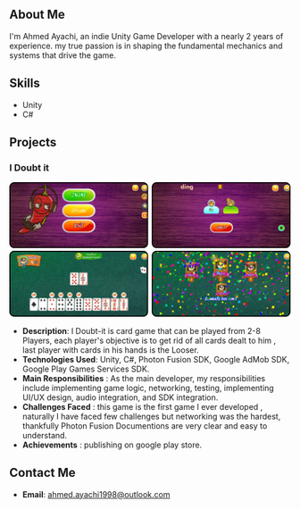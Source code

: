 ## About Me
I'm Ahmed Ayachi, an indie Unity Game Developer with a nearly 2 years of experience. my true passion is in shaping the fundamental mechanics and systems that drive the game.
## Skills
- Unity 
- C# 

##  Projects
### I Doubt it 
![in_game_screen_shot](/assets/ingame_screen_shots.png)
- **Description**: I Doubt-it is  card game that can be played from 2-8 Players, each player's objective is to get rid of all cards dealt to him , last player with cards in his hands is the Looser.
- **Technologies Used**: Unity, C#, Photon Fusion SDK, Google AdMob SDK, Google Play Games Services SDK.
- **Main Responsibilities** :  As the main developer, my responsibilities include implementing game logic, networking, testing, implementing UI/UX design, audio integration, and SDK integration.
- **Challenges Faced** : this game is the first game I ever developed , naturally I have faced few challenges but networking was the hardest, thankfully Photon Fusion Documentions are very clear and easy to understand.
- **Achievements** : publishing on google play store.    

## Contact Me
- **Email**: ahmed.ayachi1998@outlook.com

